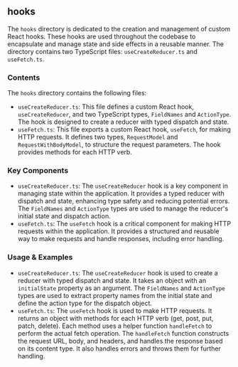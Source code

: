 
## hooks

The `hooks` directory is dedicated to the creation and management of custom React hooks. These hooks are used throughout the codebase to encapsulate and manage state and side effects in a reusable manner. The directory contains two TypeScript files: `useCreateReducer.ts` and `useFetch.ts`.

### Contents

The `hooks` directory contains the following files:

- `useCreateReducer.ts`: This file defines a custom React hook, `useCreateReducer`, and two TypeScript types, `FieldNames` and `ActionType`. The hook is designed to create a reducer with typed dispatch and state.
- `useFetch.ts`: This file exports a custom React hook, `useFetch`, for making HTTP requests. It defines two types, `RequestModel` and `RequestWithBodyModel`, to structure the request parameters. The hook provides methods for each HTTP verb.

### Key Components

- `useCreateReducer.ts`: The `useCreateReducer` hook is a key component in managing state within the application. It provides a typed reducer with dispatch and state, enhancing type safety and reducing potential errors. The `FieldNames` and `ActionType` types are used to manage the reducer's initial state and dispatch action.
- `useFetch.ts`: The `useFetch` hook is a critical component for making HTTP requests within the application. It provides a structured and reusable way to make requests and handle responses, including error handling.

### Usage & Examples

- `useCreateReducer.ts`: The `useCreateReducer` hook is used to create a reducer with typed dispatch and state. It takes an object with an `initialState` property as an argument. The `FieldNames` and `ActionType` types are used to extract property names from the initial state and define the action type for the dispatch object.
- `useFetch.ts`: The `useFetch` hook is used to make HTTP requests. It returns an object with methods for each HTTP verb (get, post, put, patch, delete). Each method uses a helper function `handleFetch` to perform the actual fetch operation. The `handleFetch` function constructs the request URL, body, and headers, and handles the response based on its content type. It also handles errors and throws them for further handling.
